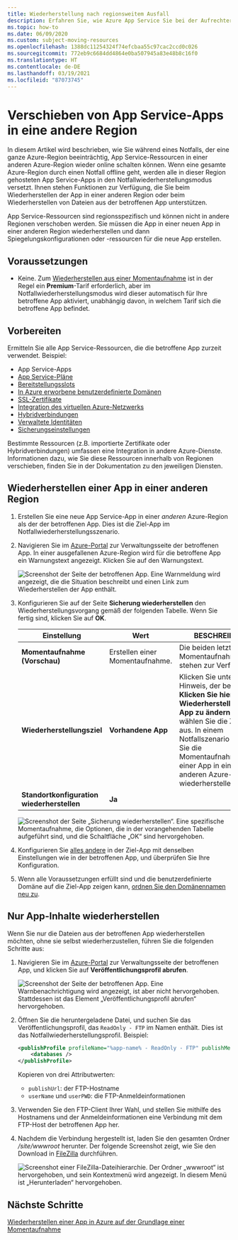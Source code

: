 ```yaml
---
title: Wiederherstellung nach regionsweitem Ausfall
description: Erfahren Sie, wie Azure App Service Sie bei der Aufrechterhaltung der Geschäftskontinuität und Notfallwiederherstellung (Business Continuity Disaster Recovery, BCDR) unterstützt. Stellen Sie Ihre App nach einem regionsweiten Ausfall in Azure wieder her.
ms.topic: how-to
ms.date: 06/09/2020
ms.custom: subject-moving-resources
ms.openlocfilehash: 1388dc11254324f74efcbaa55c97cac2ccd0c026
ms.sourcegitcommit: 772eb9c6684dd4864e0ba507945a83e48b8c16f0
ms.translationtype: HT
ms.contentlocale: de-DE
ms.lasthandoff: 03/19/2021
ms.locfileid: "87073745"
---
```

# <a name="move-an-app-service-app-to-another-region"></a>Verschieben von App Service-Apps in eine andere Region

In diesem Artikel wird beschrieben, wie Sie während eines Notfalls, der eine ganze Azure-Region beeinträchtig, App Service-Ressourcen in einer anderen Azure-Region wieder online schalten können. Wenn eine gesamte Azure-Region durch einen Notfall offline geht, werden alle in dieser Region gehosteten App Service-Apps in den Notfallwiederherstellungsmodus versetzt. Ihnen stehen Funktionen zur Verfügung, die Sie beim Wiederherstellen der App in einer anderen Region oder beim Wiederherstellen von Dateien aus der betroffenen App unterstützen.

App Service-Ressourcen sind regionsspezifisch und können nicht in andere Regionen verschoben werden. Sie müssen die App in einer neuen App in einer anderen Region wiederherstellen und dann Spiegelungskonfigurationen oder -ressourcen für die neue App erstellen.

## <a name="prerequisites"></a>Voraussetzungen

- Keine. Zum [Wiederherstellen aus einer Momentaufnahme](app-service-web-restore-snapshots.md) ist in der Regel ein **Premium**-Tarif erforderlich, aber im Notfallwiederherstellungsmodus wird dieser automatisch für Ihre betroffene App aktiviert, unabhängig davon, in welchem Tarif sich die betroffene App befindet.

## <a name="prepare"></a>Vorbereiten

Ermitteln Sie alle App Service-Ressourcen, die die betroffene App zurzeit verwendet. Beispiel:

- App Service-Apps
- [App Service-Pläne](overview-hosting-plans.md)
- [Bereitstellungsslots](deploy-staging-slots.md)
- [In Azure erworbene benutzerdefinierte Domänen](manage-custom-dns-buy-domain.md)
- [SSL-Zertifikate](configure-ssl-certificate.md)
- [Integration des virtuellen Azure-Netzwerks](web-sites-integrate-with-vnet.md)
- [Hybridverbindungen](app-service-hybrid-connections.md)
- [Verwaltete Identitäten](overview-managed-identity.md)
- [Sicherungseinstellungen](manage-backup.md)

Bestimmte Ressourcen (z.B. importierte Zertifikate oder Hybridverbindungen) umfassen eine Integration in andere Azure-Dienste. Informationen dazu, wie Sie diese Ressourcen innerhalb von Regionen verschieben, finden Sie in der Dokumentation zu den jeweiligen Diensten.

## <a name="restore-app-to-a-different-region"></a>Wiederherstellen einer App in einer anderen Region

1. Erstellen Sie eine neue App Service-App in einer *anderen* Azure-Region als der der betroffenen App. Dies ist die Ziel-App im Notfallwiederherstellungsszenario.

1. Navigieren Sie im [Azure-Portal](https://portal.azure.com) zur Verwaltungsseite der betroffenen App. In einer ausgefallenen Azure-Region wird für die betroffene App ein Warnungstext angezeigt. Klicken Sie auf den Warnungstext.

    ![Screenshot der Seite der betroffenen App. Eine Warnmeldung wird angezeigt, die die Situation beschreibt und einen Link zum Wiederherstellen der App enthält.](media/manage-disaster-recovery/restore-start.png)

1. Konfigurieren Sie auf der Seite **Sicherung wiederherstellen** den Wiederherstellungsvorgang gemäß der folgenden Tabelle. Wenn Sie fertig sind, klicken Sie auf **OK**.

   | Einstellung | Wert | BESCHREIBUNG |
   |-|-|-|
   | **Momentaufnahme (Vorschau)** | Erstellen einer Momentaufnahme. | Die beiden letzten Momentaufnahmen stehen zur Verfügung. |
   | **Wiederherstellungsziel** | **Vorhandene App** | Klicken Sie unten auf den Hinweis, der besagt **Klicken Sie hier, um die Wiederherstellungsziel-App zu ändern**, und wählen Sie die Ziel-App aus. In einem Notfallszenario können Sie die Momentaufnahme nur in einer App in einer anderen Azure-Region wiederherstellen. |
   | **Standortkonfiguration wiederherstellen** | **Ja** | |

    ![Screenshot der Seite „Sicherung wiederherstellen“. Eine spezifische Momentaufnahme, die Optionen, die in der vorangehenden Tabelle aufgeführt sind, und die Schaltfläche „OK“ sind hervorgehoben.](media/manage-disaster-recovery/restore-configure.png)

3. Konfigurieren Sie [alles andere](#prepare) in der Ziel-App mit denselben Einstellungen wie in der betroffenen App, und überprüfen Sie Ihre Konfiguration.

4. Wenn alle Voraussetzungen erfüllt sind und die benutzerdefinierte Domäne auf die Ziel-App zeigen kann, [ordnen Sie den Domänennamen neu zu](manage-custom-dns-migrate-domain.md#remap-the-active-dns-name).

## <a name="recover-app-content-only"></a>Nur App-Inhalte wiederherstellen

Wenn Sie nur die Dateien aus der betroffenen App wiederherstellen möchten, ohne sie selbst wiederherzustellen, führen Sie die folgenden Schritte aus:

1. Navigieren Sie im [Azure-Portal](https://portal.azure.com) zur Verwaltungsseite der betroffenen App, und klicken Sie auf **Veröffentlichungsprofil abrufen**.

    ![Screenshot der Seite der betroffenen App. Eine Warnbenachrichtigung wird angezeigt, ist aber nicht hervorgehoben. Stattdessen ist das Element „Veröffentlichungsprofil abrufen“ hervorgehoben.](media/manage-disaster-recovery/get-publish-profile.png)

1. Öffnen Sie die heruntergeladene Datei, und suchen Sie das Veröffentlichungsprofil, das `ReadOnly - FTP` im Namen enthält. Dies ist das Notfallwiederherstellungsprofil. Beispiel:

    ```xml
    <publishProfile profileName="%app-name% - ReadOnly - FTP" publishMethod="FTP" publishUrl="ftp://%ftp-site%/site/wwwroot" ftpPassiveMode="True" userName="%app-name%\$%app-name%" userPWD="" destinationAppUrl="http://%app-name%.azurewebsites.net" SQLServerDBConnectionString="" mySQLDBConnectionString="" hostingProviderForumLink="" controlPanelLink="http://windows.azure.com" webSystem="WebSites">
        <databases />
    </publishProfile>
    ```
    
    Kopieren von drei Attributwerten: 
        
    - `publishUrl`: der FTP-Hostname
    - `userName` und `userPWD`: die FTP-Anmeldeinformationen

1. Verwenden Sie den FTP-Client Ihrer Wahl, und stellen Sie mithilfe des Hostnamens und der Anmeldeinformationen eine Verbindung mit dem FTP-Host der betroffenen App her.

1. Nachdem die Verbindung hergestellt ist, laden Sie den gesamten Ordner */site/wwwroot* herunter. Der folgende Screenshot zeigt, wie Sie den Download in [FileZilla](https://filezilla-project.org/) durchführen.

    ![Screenshot einer FileZilla-Dateihierarchie. Der Ordner „wwwroot“ ist hervorgehoben, und sein Kontextmenü wird angezeigt. In diesem Menü ist „Herunterladen“ hervorgehoben.](media/manage-disaster-recovery/download-content.png)

## <a name="next-steps"></a>Nächste Schritte
[Wiederherstellen einer App in Azure auf der Grundlage einer Momentaufnahme](app-service-web-restore-snapshots.md)
